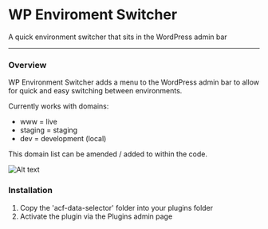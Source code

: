 # WP Enviroment Switcher

A quick environment switcher that sits in the WordPress admin bar

-----------------------

### Overview

WP Environment Switcher adds a menu to the WordPress admin bar to allow for quick and easy switching between environments.

Currently works with domains:

- www = live
- staging = staging
- dev = development (local)

This domain list can be amended / added to within the code.

![Alt text](http://f.cl.ly/items/3b2t421Z2j0K3i3V173a/Screen%20Shot%202013-11-04%20at%204.40.02pm.png)

### Installation

1. Copy the 'acf-data-selector' folder into your plugins folder
2. Activate the plugin via the Plugins admin page